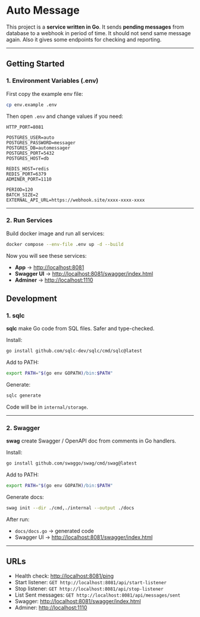 # Auto Message

This project is a **service written in Go**.
It sends **pending messages** from database to a webhook in period of time.
It should not send same message again. Also it gives some endpoints for checking and reporting.

---

## Getting Started

### 1. Environment Variables (.env)

First copy the example env file:

```bash
cp env.example .env
```

Then open `.env` and change values if you need:

```env
HTTP_PORT=8081

POSTGRES_USER=auto
POSTGRES_PASSWORD=messager
POSTGRES_DB=automessager
POSTGRES_PORT=5432
POSTGRES_HOST=db

REDIS_HOST=redis
REDIS_PORT=6379
ADMINER_PORT=1110

PERIOD=120
BATCH_SIZE=2
EXTERNAL_API_URL=https://webhook.site/xxxx-xxxx-xxxx
```

---

### 2. Run Services

Build docker image and run all services:

```bash
docker compose --env-file .env up -d --build
```

Now you will see these services:

* **App** → [http://localhost:8081](http://localhost:8081)
* **Swagger UI** → [http://localhost:8081/swagger/index.html](http://localhost:8081/swagger/index.html)
* **Adminer** → [http://localhost:1110](http://localhost:1110)


## Development

### 1. sqlc

**sqlc** make Go code from SQL files. Safer and type-checked.

Install:

```bash
go install github.com/sqlc-dev/sqlc/cmd/sqlc@latest
```

Add to PATH:

```bash
export PATH="$(go env GOPATH)/bin:$PATH"
```

Generate:

```bash
sqlc generate
```

Code will be in `internal/storage`.

---

### 2. Swagger

**swag** create Swagger / OpenAPI doc from comments in Go handlers.

Install:

```bash
go install github.com/swaggo/swag/cmd/swag@latest
```

Add to PATH:

```bash
export PATH="$(go env GOPATH)/bin:$PATH"
```

Generate docs:

```bash
swag init --dir ./cmd,./internal --output ./docs
```

After run:

* `docs/docs.go` → generated code
* Swagger UI → [http://localhost:8081/swagger/index.html](http://localhost:8081/swagger/index.html)

---

## URLs

* Health check: [http://localhost:8081/ping](http://localhost:8081/ping)
* Start listener: `GET http://localhost:8081/api/start-listener`
* Stop listener: `GET http://localhost:8081/api/stop-listener`
* List Sent messages: `GET http://localhost:8081/api/messages/sent`
* Swagger: [http://localhost:8081/swagger/index.html](http://localhost:8081/swagger/index.html)
* Adminer: [http://localhost:1110](http://localhost:1110)
